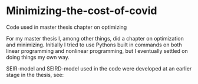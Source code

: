 # Minimizing-the-cost-of-covid
Code used in master thesis chapter on optimizing

For my master thesis I, among other things, did a chapter on optimization and minimizing. 
Initially I tried to use Pythons built in commands on both linear programming and nonlinear programming,
but I eventually settled on doing things my own way.

SEIR-model and SEIRD-model used in the code were developed at an earlier stage in the thesis, see:
